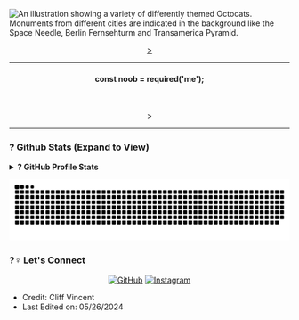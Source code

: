 
![An illustration showing a variety of differently themed Octocats. Monuments from different cities are indicated in the background like the Space Needle, Berlin Fernsehturm and Transamerica Pyramid.](https://i.imgur.com/25y6rNc.jpeg)
 
<p align="center">
  <a href="https://github.com/khrlmstfa/readme-typing-svg">></a>
</p>
<hr/>
<h4 align="center">const noob = required('me');</h4>
<br>
<p align="center"> > </p>
 
 
------
 
### ? Github Stats (Expand to View)
 
 
<details>
  <summary><b>? GitHub Profile Stats</b></summary>
  <br/>
  <p align="center">
    <a href="https://github.com/khrlmstfa/github-readme-stats">></a>
<br/>
  &nbsp;
   >
  <br/>
<br/>
  <b>Note:</b> Top languages is only a metric of the languages my public code consists of and doesn't reflect experience or skill level.
  </p>
</details>
 
</details>
 
<p align="center">
<img src="https://github.com/Platane/snk/raw/output/github-contribution-grid-snake.svg" alt="nz" width="700"/>
</p>
 
### ?‍♀️ Let's Connect
<p align="center">
 <a href="https://github.com/kaizenji/"><img src="https://img.icons8.com/bubbles/50/000000/github.png" alt="GitHub"/></a>
 <a href="https://instagram.com/_jzsync/"><img src="https://img.icons8.com/bubbles/50/000000/instagram.png" alt="Instagram"/></a>
 
</p>
 
 
 
* Credit: Cliff Vincent
* Last Edited on: 05/26/2024
